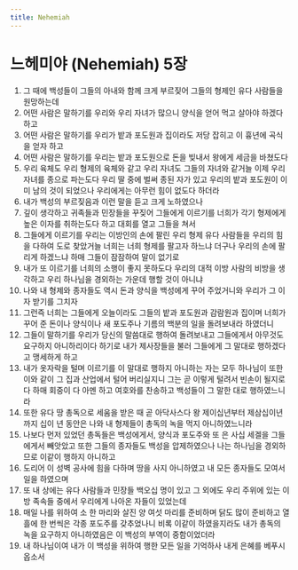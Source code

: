 ```yaml
---
title: Nehemiah
---
```


# 느헤미야 (Nehemiah) 5장
1. 그 때에 백성들이 그들의 아내와 함께 크게 부르짖어 그들의 형제인 유다 사람들을 원망하는데
1. 어떤 사람은 말하기를 우리와 우리 자녀가 많으니 양식을 얻어 먹고 살아야 하겠다 하고
1. 어떤 사람은 말하기를 우리가 밭과 포도원과 집이라도 저당 잡히고 이 흉년에 곡식을 얻자 하고
1. 어떤 사람은 말하기를 우리는 밭과 포도원으로 돈을 빚내서 왕에게 세금을 바쳤도다
1. 우리 육체도 우리 형제의 육체와 같고 우리 자녀도 그들의 자녀와 같거늘 이제 우리 자녀를 종으로 파는도다 우리 딸 중에 벌써 종된 자가 있고 우리의 밭과 포도원이 이미 남의 것이 되었으나 우리에게는 아무런 힘이 없도다 하더라
1. 내가 백성의 부르짖음과 이런 말을 듣고 크게 노하였으나
1. 깊이 생각하고 귀족들과 민장들을 꾸짖어 그들에게 이르기를 너희가 각기 형제에게 높은 이자를 취하는도다 하고 대회를 열고 그들을 쳐서
1. 그들에게 이르기를 우리는 이방인의 손에 팔린 우리 형제 유다 사람들을 우리의 힘을 다하여 도로 찾았거늘 너희는 너희 형제를 팔고자 하느냐 더구나 우리의 손에 팔리게 하겠느냐 하매 그들이 잠잠하여 말이 없기로
1. 내가 또 이르기를 너희의 소행이 좋지 못하도다 우리의 대적 이방 사람의 비방을 생각하고 우리 하나님을 경외하는 가운데 행할 것이 아니냐
1. 나와 내 형제와 종자들도 역시 돈과 양식을 백성에게 꾸어 주었거니와 우리가 그 이자 받기를 그치자
1. 그런즉 너희는 그들에게 오늘이라도 그들의 밭과 포도원과 감람원과 집이며 너희가 꾸어 준 돈이나 양식이나 새 포도주나 기름의 백분의 일을 돌려보내라 하였더니
1. 그들이 말하기를 우리가 당신의 말씀대로 행하여 돌려보내고 그들에게서 아무것도 요구하지 아니하리이다 하기로 내가 제사장들을 불러 그들에게 그 말대로 행하겠다고 맹세하게 하고
1. 내가 옷자락을 털며 이르기를 이 말대로 행하지 아니하는 자는 모두 하나님이 또한 이와 같이 그 집과 산업에서 털어 버리실지니 그는 곧 이렇게 털려서 빈손이 될지로다 하매 회중이 다 아멘 하고 여호와를 찬송하고 백성들이 그 말한 대로 행하였느니라
1. 또한 유다 땅 총독으로 세움을 받은 때 곧 아닥사스다 왕 제이십년부터 제삼십이년까지 십이 년 동안은 나와 내 형제들이 총독의 녹을 먹지 아니하였느니라
1. 나보다 먼저 있었던 총독들은 백성에게서, 양식과 포도주와 또 은 사십 세겔을 그들에게서 빼앗았고 또한 그들의 종자들도 백성을 압제하였으나 나는 하나님을 경외하므로 이같이 행하지 아니하고
1. 도리어 이 성벽 공사에 힘을 다하며 땅을 사지 아니하였고 내 모든 종자들도 모여서 일을 하였으며
1. 또 내 상에는 유다 사람들과 민장들 백오십 명이 있고 그 외에도 우리 주위에 있는 이방 족속들 중에서 우리에게 나아온 자들이 있었는데
1. 매일 나를 위하여 소 한 마리와 살진 양 여섯 마리를 준비하며 닭도 많이 준비하고 열흘에 한 번씩은 각종 포도주를 갖추었나니 비록 이같이 하였을지라도 내가 총독의 녹을 요구하지 아니하였음은 이 백성의 부역이 중함이었더라
1. 내 하나님이여 내가 이 백성을 위하여 행한 모든 일을 기억하사 내게 은혜를 베푸시옵소서